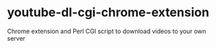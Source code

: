 youtube-dl-cgi-chrome-extension
===============================

Chrome extension and Perl CGI script to download videos to your own server
